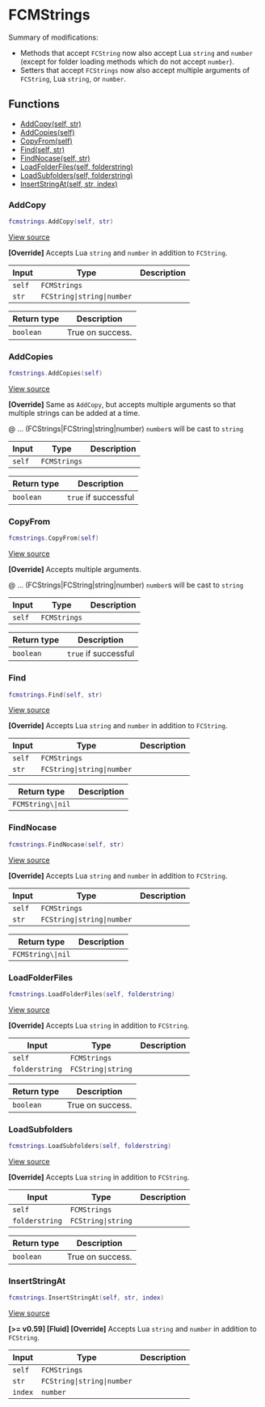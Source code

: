 # FCMStrings

Summary of modifications:
- Methods that accept `FCString` now also accept Lua `string` and `number` (except for folder loading methods which do not accept `number`).
- Setters that accept `FCStrings` now also accept multiple arguments of `FCString`, Lua `string`, or `number`.

## Functions

- [AddCopy(self, str)](#addcopy)
- [AddCopies(self)](#addcopies)
- [CopyFrom(self)](#copyfrom)
- [Find(self, str)](#find)
- [FindNocase(self, str)](#findnocase)
- [LoadFolderFiles(self, folderstring)](#loadfolderfiles)
- [LoadSubfolders(self, folderstring)](#loadsubfolders)
- [InsertStringAt(self, str, index)](#insertstringat)

### AddCopy

```lua
fcmstrings.AddCopy(self, str)
```

[View source](https://github.com/finale-lua/lua-scripts/tree/master/src/mixin/FCMStrings.lua#L27)

**[Override]**
Accepts Lua `string` and `number` in addition to `FCString`.

| Input | Type | Description |
| ----- | ---- | ----------- |
| `self` | `FCMStrings` |  |
| `str` | `FCString\|string\|number` |  |

| Return type | Description |
| ----------- | ----------- |
| `boolean` | True on success. |

### AddCopies

```lua
fcmstrings.AddCopies(self)
```

[View source](https://github.com/finale-lua/lua-scripts/tree/master/src/mixin/FCMStrings.lua#L48)

**[Override]**
Same as `AddCopy`, but accepts multiple arguments so that multiple strings can be added at a time.

@ ... (FCStrings|FCString|string|number) `number`s will be cast to `string`

| Input | Type | Description |
| ----- | ---- | ----------- |
| `self` | `FCMStrings` |  |

| Return type | Description |
| ----------- | ----------- |
| `boolean` | `true` if successful |

### CopyFrom

```lua
fcmstrings.CopyFrom(self)
```

[View source](https://github.com/finale-lua/lua-scripts/tree/master/src/mixin/FCMStrings.lua#L74)

**[Override]**
Accepts multiple arguments.

@ ... (FCStrings|FCString|string|number) `number`s will be cast to `string`

| Input | Type | Description |
| ----- | ---- | ----------- |
| `self` | `FCMStrings` |  |

| Return type | Description |
| ----------- | ----------- |
| `boolean` | `true` if successful |

### Find

```lua
fcmstrings.Find(self, str)
```

[View source](https://github.com/finale-lua/lua-scripts/tree/master/src/mixin/FCMStrings.lua#L117)

**[Override]**
Accepts Lua `string` and `number` in addition to `FCString`.

| Input | Type | Description |
| ----- | ---- | ----------- |
| `self` | `FCMStrings` |  |
| `str` | `FCString\|string\|number` |  |

| Return type | Description |
| ----------- | ----------- |
| `FCMString\\|nil` |  |

### FindNocase

```lua
fcmstrings.FindNocase(self, str)
```

[View source](https://github.com/finale-lua/lua-scripts/tree/master/src/mixin/FCMStrings.lua#L138)

**[Override]**
Accepts Lua `string` and `number` in addition to `FCString`.

| Input | Type | Description |
| ----- | ---- | ----------- |
| `self` | `FCMStrings` |  |
| `str` | `FCString\|string\|number` |  |

| Return type | Description |
| ----------- | ----------- |
| `FCMString\\|nil` |  |

### LoadFolderFiles

```lua
fcmstrings.LoadFolderFiles(self, folderstring)
```

[View source](https://github.com/finale-lua/lua-scripts/tree/master/src/mixin/FCMStrings.lua#L159)

**[Override]**
Accepts Lua `string` in addition to `FCString`.

| Input | Type | Description |
| ----- | ---- | ----------- |
| `self` | `FCMStrings` |  |
| `folderstring` | `FCString\|string` |  |

| Return type | Description |
| ----------- | ----------- |
| `boolean` | True on success. |

### LoadSubfolders

```lua
fcmstrings.LoadSubfolders(self, folderstring)
```

[View source](https://github.com/finale-lua/lua-scripts/tree/master/src/mixin/FCMStrings.lua#L180)

**[Override]**
Accepts Lua `string` in addition to `FCString`.

| Input | Type | Description |
| ----- | ---- | ----------- |
| `self` | `FCMStrings` |  |
| `folderstring` | `FCString\|string` |  |

| Return type | Description |
| ----------- | ----------- |
| `boolean` | True on success. |

### InsertStringAt

```lua
fcmstrings.InsertStringAt(self, str, index)
```

[View source](https://github.com/finale-lua/lua-scripts/tree/master/src/mixin/FCMStrings.lua#L202)

**[>= v0.59] [Fluid] [Override]**
Accepts Lua `string` and `number` in addition to `FCString`.

| Input | Type | Description |
| ----- | ---- | ----------- |
| `self` | `FCMStrings` |  |
| `str` | `FCString\|string\|number` |  |
| `index` | `number` |  |
